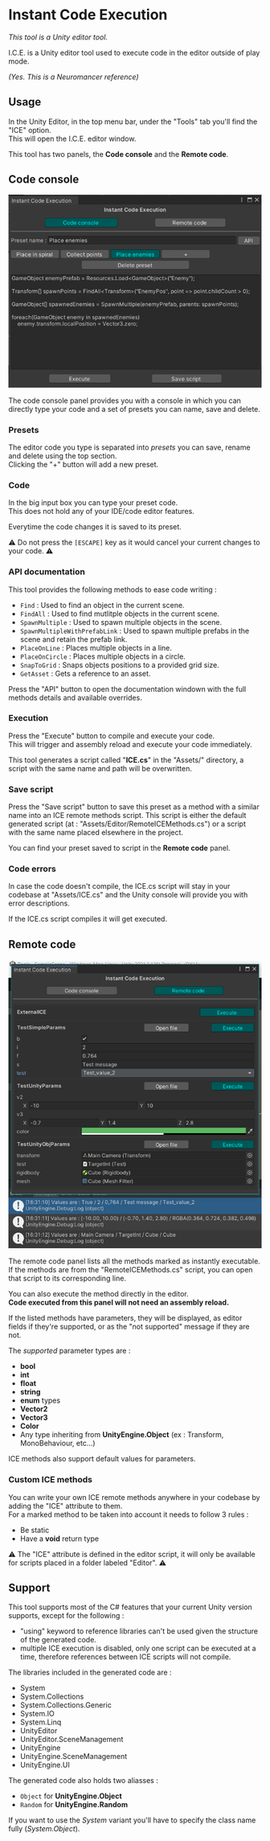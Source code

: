# **I**nstant **C**ode **E**xecution

_This tool is a Unity editor tool._

I.C.E. is a Unity editor tool used to execute code in the editor outside of play mode.

_(Yes. This is a Neuromancer reference)_

## Usage

In the Unity Editor, in the top menu bar, under the "Tools" tab you'll find the "ICE" option.\
This will open the I.C.E. editor window.

This tool has two panels, the **Code console** and the **Remote code**.

## Code console

![](.Screenshots/Console.png)

The code console panel provides you with a console in which you can directly type your code and a set of presets you can name, save and delete.

### Presets

The editor code you type is separated into _presets_ you can save, rename and delete using the top section.\
Clicking the "+" button will add a new preset.

### Code

In the big input box you can type your preset code.\
This does not hold any of your IDE/code editor features.

Everytime the code changes it is saved to its preset.

⚠️ Do not press the `[ESCAPE]` key as it would cancel your current changes to your code. ⚠️

### API documentation

This tool provides the following methods to ease code writing :

- `Find` : Used to find an object in the current scene.
- `FindAll` : Used to find mutlitple objects in the current scene.
- `SpawnMultiple` : Used to spawn multiple objects in the scene.
- `SpawnMultipleWithPrefabLink` : Used to spawn multiple prefabs in the scene and retain the prefab link.
- `PlaceOnLine` : Places multiple objects in a line.
- `PlaceOnCircle` : Places multiple objects in a circle.
- `SnapToGrid` : Snaps objects positions to a provided grid size.
- `GetAsset` : Gets a reference to an asset.

Press the "API" button to open the documentation windown with the full methods details and available overrides.

### Execution

Press the "Execute" button to compile and execute your code.\
This will trigger and assembly reload and execute your code immediately.

This tool generates a script called "**ICE.cs**" in the "Assets/" directory, a script with the same name and path will be overwritten.

### Save script

Press the "Save script" button to save this preset as a method with a similar name into an ICE remote methods script. This script is either the default generated script (at : "Assets/Editor/RemoteICEMethods.cs") or a script with the same name placed elsewhere in the project.

You can find your preset saved to script in the **Remote code** panel.

### Code errors

In case the code doesn't compile, the ICE.cs script will stay in your codebase at "Assets/ICE.cs" and the Unity console will provide you with error descriptions.

If the ICE.cs script compiles it will get executed.

## Remote code

![](.Screenshots/Remote.png)

The remote code panel lists all the methods marked as instantly executable.\
If the methods are from the "RemoteICEMethods.cs" script, you can open that script to its corresponding line.

You can also execute the method directly in the editor.\
**Code executed from this panel will not need an assembly reload.**

If the listed methods have parameters, they will be displayed, as editor fields if they're supported, or as the "not supported" message if they are not.

The _supported_ parameter types are :
- **bool**
- **int**
- **float**
- **string**
- **enum** types
- **Vector2**
- **Vector3**
- **Color**
- Any type inheriting from **UnityEngine.Object** (ex : Transform, MonoBehaviour, etc...)

ICE methods also support default values for parameters.

### Custom ICE methods

You can write your own ICE remote methods anywhere in your codebase by adding the "ICE" attribute to them.\
For a marked method to be taken into account it needs to follow 3 rules :
- Be static
- Have a **void** return type

⚠️ The "ICE" attribute is defined in the editor script, it will only be available for scripts placed in a folder labeled "Editor". ⚠️

## Support

This tool supports most of the C# features that your current Unity version supports, except for the following :

- "using" keyword to reference libraries can't be used given the structure of the generated code.
- multiple ICE execution is disabled, only one script can be executed at a time, therefore references between ICE scripts will not compile.

The libraries included in the generated code are :

- System
- System.Collections
- System.Collections.Generic
- System.IO
- System.Linq
- UnityEditor
- UnityEditor.SceneManagement
- UnityEngine
- UnityEngine.SceneManagement
- UnityEngine.UI

The generated code also holds two aliasses :

- `Object` for **UnityEngine.Object**
- `Random` for **UnityEngine.Random**

If you want to use the _System_ variant you'll have to specify the class name fully (_System.Object_).